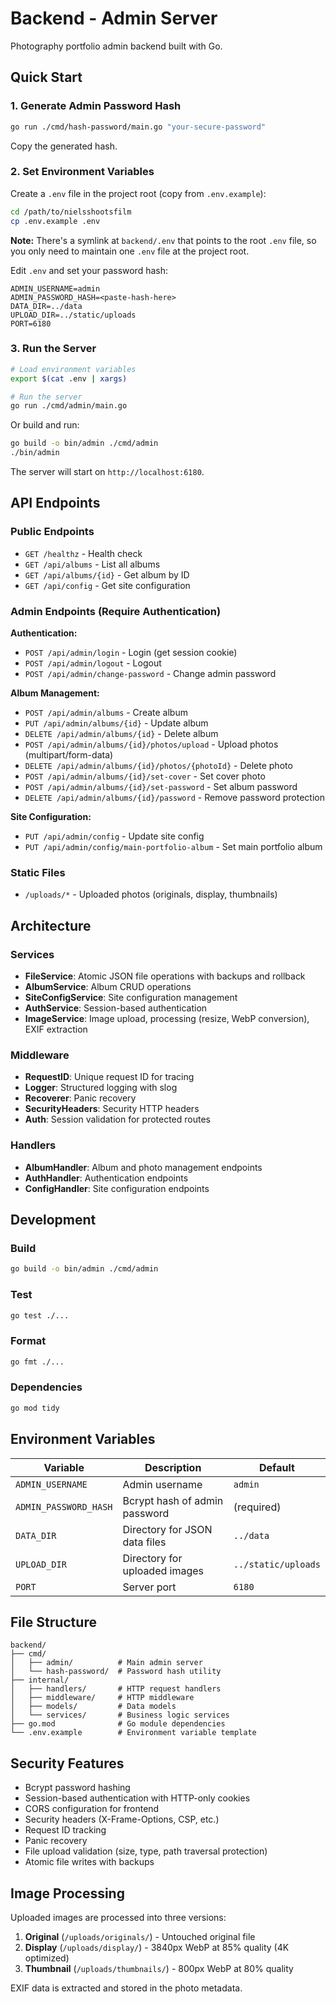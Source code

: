 # Backend - Admin Server

Photography portfolio admin backend built with Go.

## Quick Start

### 1. Generate Admin Password Hash

```bash
go run ./cmd/hash-password/main.go "your-secure-password"
```

Copy the generated hash.

### 2. Set Environment Variables

Create a `.env` file in the project root (copy from `.env.example`):

```bash
cd /path/to/nielsshootsfilm
cp .env.example .env
```

**Note:** There's a symlink at `backend/.env` that points to the root `.env` file, so you only need to maintain one `.env` file at the project root.

Edit `.env` and set your password hash:

```env
ADMIN_USERNAME=admin
ADMIN_PASSWORD_HASH=<paste-hash-here>
DATA_DIR=../data
UPLOAD_DIR=../static/uploads
PORT=6180
```

### 3. Run the Server

```bash
# Load environment variables
export $(cat .env | xargs)

# Run the server
go run ./cmd/admin/main.go
```

Or build and run:

```bash
go build -o bin/admin ./cmd/admin
./bin/admin
```

The server will start on `http://localhost:6180`.

## API Endpoints

### Public Endpoints

- `GET /healthz` - Health check
- `GET /api/albums` - List all albums
- `GET /api/albums/{id}` - Get album by ID
- `GET /api/config` - Get site configuration

### Admin Endpoints (Require Authentication)

**Authentication:**

- `POST /api/admin/login` - Login (get session cookie)
- `POST /api/admin/logout` - Logout
- `POST /api/admin/change-password` - Change admin password

**Album Management:**

- `POST /api/admin/albums` - Create album
- `PUT /api/admin/albums/{id}` - Update album
- `DELETE /api/admin/albums/{id}` - Delete album
- `POST /api/admin/albums/{id}/photos/upload` - Upload photos (multipart/form-data)
- `DELETE /api/admin/albums/{id}/photos/{photoId}` - Delete photo
- `POST /api/admin/albums/{id}/set-cover` - Set cover photo
- `POST /api/admin/albums/{id}/set-password` - Set album password
- `DELETE /api/admin/albums/{id}/password` - Remove password protection

**Site Configuration:**

- `PUT /api/admin/config` - Update site config
- `PUT /api/admin/config/main-portfolio-album` - Set main portfolio album

### Static Files

- `/uploads/*` - Uploaded photos (originals, display, thumbnails)

## Architecture

### Services

- **FileService**: Atomic JSON file operations with backups and rollback
- **AlbumService**: Album CRUD operations
- **SiteConfigService**: Site configuration management
- **AuthService**: Session-based authentication
- **ImageService**: Image upload, processing (resize, WebP conversion), EXIF extraction

### Middleware

- **RequestID**: Unique request ID for tracing
- **Logger**: Structured logging with slog
- **Recoverer**: Panic recovery
- **SecurityHeaders**: Security HTTP headers
- **Auth**: Session validation for protected routes

### Handlers

- **AlbumHandler**: Album and photo management endpoints
- **AuthHandler**: Authentication endpoints
- **ConfigHandler**: Site configuration endpoints

## Development

### Build

```bash
go build -o bin/admin ./cmd/admin
```

### Test

```bash
go test ./...
```

### Format

```bash
go fmt ./...
```

### Dependencies

```bash
go mod tidy
```

## Environment Variables

| Variable              | Description                   | Default             |
| --------------------- | ----------------------------- | ------------------- |
| `ADMIN_USERNAME`      | Admin username                | `admin`             |
| `ADMIN_PASSWORD_HASH` | Bcrypt hash of admin password | (required)          |
| `DATA_DIR`            | Directory for JSON data files | `../data`           |
| `UPLOAD_DIR`          | Directory for uploaded images | `../static/uploads` |
| `PORT`                | Server port                   | `6180`              |

## File Structure

```text
backend/
├── cmd/
│   ├── admin/          # Main admin server
│   └── hash-password/  # Password hash utility
├── internal/
│   ├── handlers/       # HTTP request handlers
│   ├── middleware/     # HTTP middleware
│   ├── models/         # Data models
│   └── services/       # Business logic services
├── go.mod              # Go module dependencies
└── .env.example        # Environment variable template
```

## Security Features

- Bcrypt password hashing
- Session-based authentication with HTTP-only cookies
- CORS configuration for frontend
- Security headers (X-Frame-Options, CSP, etc.)
- Request ID tracking
- Panic recovery
- File upload validation (size, type, path traversal protection)
- Atomic file writes with backups

## Image Processing

Uploaded images are processed into three versions:

1. **Original** (`/uploads/originals/`) - Untouched original file
2. **Display** (`/uploads/display/`) - 3840px WebP at 85% quality (4K optimized)
3. **Thumbnail** (`/uploads/thumbnails/`) - 800px WebP at 80% quality

EXIF data is extracted and stored in the photo metadata.
